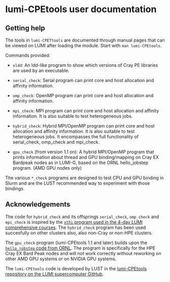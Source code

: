 # lumi-CPEtools user documentation

## Getting help

The tools in `lumi-CPETtools` are documented through manual pages that can be viewed on LUMI
after loading the module. Start with `man lumi-CPEtools`.

Commands provided:

-   `xldd`: An ldd-like program to show which versions of Cray PE libraries are used by an executable.

-   `serial_check`: Serial program can print core and host allocation and affinity information.

-   `omp_check`: OpenMP program can print core and host allocation and affinity information.

-   `mpi_check`: MPI program can print core and host allocation and affinity information.  It is also suitable to test heterogeneous jobs.

-   `hybrid_check`: Hybrid MPI/OpenMP program can print core and host allocation and affinity information.  It is also suitable to test
    heterogeneous jobs.  It encompasses the full functionality of serial_check, omp_check and mpi_check.

-   `gpu_check` (from version 1.1 on): A  hybrid MPI/OpenMP program that prints information about thread and GPU binding/mapping on Cray EX Bardpeak nodes as in
    LUMI-G, based on the ORNL hello_jobstep program.  (AMD GPU nodes only)

The various `*_check` programs are designed to test CPU and GPU binding in Slurm and 
are the LUST recommended way to experiment with those bindings.


## Acknowledgements

The code for `hybrid_check` and its offsprings `serial_check`, `omp_check` and `mpi_check` is inspired
by the [`xthi` program used in the 4-day LUMI comprehensive courses](https://support.hpe.com/hpesc/public/docDisplay?docId=a00114008en_us&docLocale=en_US&page=Run_an_OpenMP_Application.html).
The `hybrid_check` program has been used succesfully on other clusters also, also non-Cray 
or non-HPE clusters.

The `gpu_check` program (lumi-CPEtools 1.1 and later) builds upon the
[`hello_jobstep` code from ORNL](https://code.ornl.gov/olcf/hello_jobstep/-/tree/master).
The program is specifically for the HPE Cray EX Bard Peak nodes and will not work correctly
without reworking on other AMD GPU systems or on NVIDIA GPU systems.

The `lumi-CPEtools` code is developed by LUST in the 
[lumi-CPEtools repository on the LUMI supercomputer GitHub](https://github.com/Lumi-supercomputer/lumi-CPEtools).
